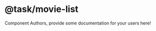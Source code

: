 @task/movie-list
===============================================


Component Authors, provide some documentation for your users here!